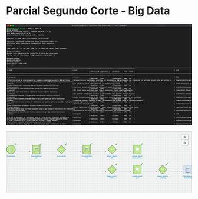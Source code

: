 # Parcial Segundo Corte - Big Data

![Terminal](https://github.com/shelsyrod/Parcial2-BD/blob/master/TerminalMySql.png)

![Workflow](https://github.com/shelsyrod/Parcial2-BD/blob/master/workflow.jpeg)
